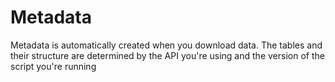 # Metadata

Metadata is automatically created when you download data. The tables and their structure are determined by the API you're using and the version of the script you're running







